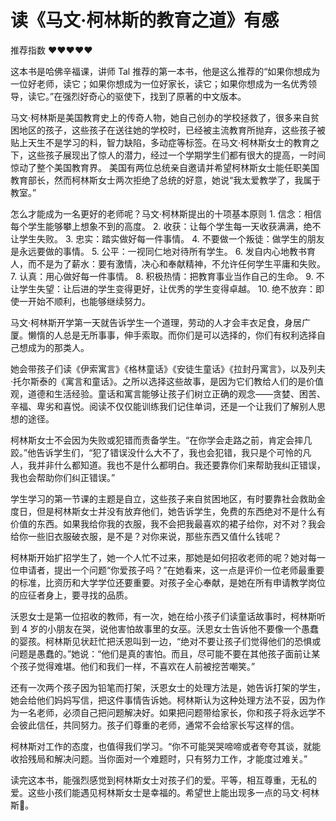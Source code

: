# 读《马文·柯林斯的教育之道》有感


推荐指数 ❤️❤️❤️❤️❤️

这本书是哈佛辛福课，讲师 Tal 推荐的第一本书，他是这么推荐的“如果你想成为一位好老师，读它；如果你想成为一位好家长，读它；如果你想成为一名优秀领导，读它。”在强烈好奇心的驱使下，找到了原著的中文版本。

马文·柯林斯是美国教育史上的传奇人物，她自己创办的学校拯救了，很多来自贫困地区的孩子，这些孩子在送往她的学校时，已经被主流教育所抛弃，这些孩子被贴上天生不是学习的料，智力缺陷，多动症等标签。在马文·柯林斯女士的教育之下，这些孩子展现出了惊人的潜力，经过一个学期学生们都有很大的提高，一时间惊动了整个美国教育界。 美国有两位总统亲自邀请并希望柯林斯女士能任职美国教育部长，然而柯林斯女士两次拒绝了总统的好意，她说“我太爱教学了，我属于教室。”

怎么才能成为一名更好的老师呢？马文·柯林斯提出的十项基本原则
    1. 信念：相信每个学生能够攀上想象不到的高度。
	2. 收获：让每个学生每一天收获满满，绝不让学生失败。
	3. 忠实：踏实做好每一件事情。
	4. 不要做一个叛徒：做学生的朋友是永远要做的事情。
	5. 公平：一视同仁地对待所有学生。
	6. 发自内心地教书育人，而不是为了薪水：要有激情，决心和奉献精神，不允许任何学生平庸和失败。
	7. 认真：用心做好每一件事情。
	8. 积极热情：把教育事业当作自己的生命。
	9. 不让学生失望：让后进的学生变得更好，让优秀的学生变得卓越。
	10. 绝不放弃：即使一开始不顺利，也能够继续努力。

马文·柯林斯开学第一天就告诉学生一个道理，劳动的人才会丰衣足食，身居广厦。懒惰的人总是无所事事，伸手索取。而你们是可以选择的，你们有权利选择自己想成为的那类人。

她会带孩子们读《伊索寓言》《格林童话》《安徒生童话》《拉封丹寓言》，以及列夫·托尔斯泰的《寓言和童话》。之所以选择这些故事，是因为它们教给人们的是价值观，道德和生活经验。童话和寓言能够让孩子们树立正确的观念——贪婪、困苦、辛福、卑劣和喜悦。阅读不仅仅能训练我们记住单词，还是一个让我们了解别人思想的途径。

柯林斯女士不会因为失败或犯错而责备学生。“在你学会走路之前，肯定会摔几跤。”他告诉学生们，“犯了错误没什么大不了，我也会犯错，我只是个可怜的凡人，我并非什么都知道。我也不是什么都明白。我还要靠你们来帮助我纠正错误，我也会帮助你们纠正错误。”

学生学习的第一节课的主题是自立，这些孩子来自贫困地区，有时要靠社会救助金度日，但是柯林斯女士并没有放弃他们，她告诉学生，免费的东西绝对不是什么有价值的东西。如果我给你我的衣服，我不会把我最喜欢的裙子给你，对不对？我会给你一些旧衣服破衣服，是不是？对你来说，那些东西又值什么钱呢？

柯林斯开始扩招学生了，她一个人忙不过来，那她是如何招收老师的呢？她对每一位申请者，提出一个问题“你爱孩子吗？”在她看来，这一点是评价一位老师最重要的标准，比资历和大学学位还要重要。对孩子全心奉献，是她在所有申请教学岗位的应征者身上，要寻找的品质。

沃恩女士是第一位招收的教师，有一次，她在给小孩子们读童话故事时，柯林斯听到 4 岁的小朋友在哭，说他害怕故事里的女巫。沃恩女士告诉他不要像一个愚蠢的婴孩。柯林斯见状赶忙把沃恩叫到一边，“绝对不要让孩子们觉得他们的恐惧或问题是愚蠢的。”她说：“他们是真的害怕。而且，尽可能不要在其他孩子面前让某个孩子觉得难堪。他们和我们一样，不喜欢在人前被挖苦嘲笑。”

还有一次两个孩子因为铅笔而打架，沃恩女士的处理方法是，她告诉打架的学生，她会给他们妈妈写信，把这件事情告诉她。柯林斯认为这种处理方法不妥，因为作为一名老师，必须自己把问题解决好。如果把问题带给家长，你和孩子将永远学不会彼此信任，共同努力。孩子们尊重的老师，通常不会给家长写这样的信。

柯林斯对工作的态度，也值得我们学习。“你不可能哭哭啼啼或者夸夸其谈，就能收拾残局和解决问题。当你面对一个难题时，只有努力工作，才能度过难关。”

读完这本书，能强烈感觉到柯林斯女士对孩子们的爱。平等，相互尊重，无私的爱。这些小孩们能遇见柯林斯女士是幸福的。希望世上能出现多一点的马文·柯林斯🙏。
